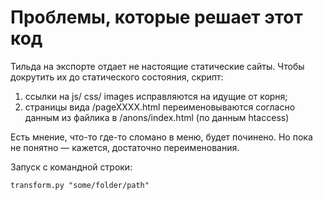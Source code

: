 # Проблемы, которые решает этот код

Тильда на экспорте отдает не настоящие статические сайты. Чтобы докрутить их до статического состояния, скрипт:

1) ссылки на js/ css/ images исправляются на идущие от корня;
2) страницы вида /pageXXXX.html переименовываются согласно данным из файлика в /anons/index.html (по данным htaccess)

Есть мнение, что-то где-то сломано в меню, будет починено. Но пока не понятно — кажется, достаточно переименования.

Запуск с командной строки:

`transform.py "some/folder/path"`
